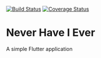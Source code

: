 [![Build Status](https://travis-ci.com/neverhaveiever-io/flutter-client.svg?branch=master)](https://travis-ci.com/neverhaveiever-io/flutter-client)  [![Coverage Status](https://coveralls.io/repos/github/neverhaveiever-io/flutter-client/badge.svg?branch=master)](https://coveralls.io/github/neverhaveiever-io/flutter-client?branch=master)

# Never Have I Ever

A simple Flutter application